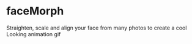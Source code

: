 # faceMorph
Straighten, scale and align your face from many photos to create a cool Looking animation gif

